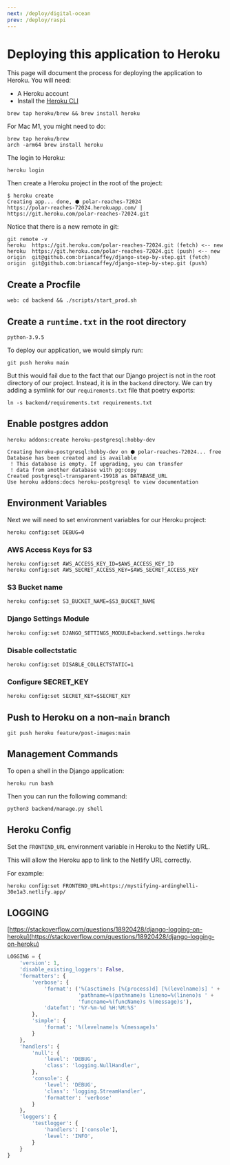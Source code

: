 ```yaml
---
next: /deploy/digital-ocean
prev: /deploy/raspi
---
```


# Deploying this application to Heroku

This page will document the process for deploying the application to Heroku. You will need:

- A Heroku account
- Install the [Heroku CLI](https://devcenter.heroku.com/articles/heroku-cli)

```
brew tap heroku/brew && brew install heroku
```

For Mac M1, you might need to do:

```
brew tap heroku/brew
arch -arm64 brew install heroku
```

The login to Heroku:

```
heroku login
```

Then create a Heroku project in the root of the project:

```
$ heroku create
Creating app... done, ⬢ polar-reaches-72024
https://polar-reaches-72024.herokuapp.com/ | https://git.heroku.com/polar-reaches-72024.git
```

Notice that there is a new remote in git:

```
git remote -v
heroku  https://git.heroku.com/polar-reaches-72024.git (fetch) <-- new
heroku  https://git.heroku.com/polar-reaches-72024.git (push) <-- new
origin  git@github.com:briancaffey/django-step-by-step.git (fetch)
origin  git@github.com:briancaffey/django-step-by-step.git (push)
```

## Create a Procfile

```
web: cd backend && ./scripts/start_prod.sh
```

## Create a `runtime.txt` in the root directory

```
python-3.9.5
```

To deploy our application, we would simply run:

```
git push heroku main
```

But this would fail due to the fact that our Django project is not in the root directory of our project. Instead, it is in the `backend` directory. We can try adding a symlink for our `requirements.txt` file that poetry exports:

```
ln -s backend/requirements.txt requirements.txt
```

## Enable postgres addon

```
heroku addons:create heroku-postgresql:hobby-dev
```

```
Creating heroku-postgresql:hobby-dev on ⬢ polar-reaches-72024... free
Database has been created and is available
 ! This database is empty. If upgrading, you can transfer
 ! data from another database with pg:copy
Created postgresql-transparent-19918 as DATABASE_URL
Use heroku addons:docs heroku-postgresql to view documentation
```

## Environment Variables

Next we will need to set environment variables for our Heroku project:

```
heroku config:set DEBUG=0
```

### AWS Access Keys for S3

```
heroku config:set AWS_ACCESS_KEY_ID=$AWS_ACCESS_KEY_ID
heroku config:set AWS_SECRET_ACCESS_KEY=$AWS_SECRET_ACCESS_KEY
```

### S3 Bucket name

```
heroku config:set S3_BUCKET_NAME=$S3_BUCKET_NAME
```

### Django Settings Module

```
heroku config:set DJANGO_SETTINGS_MODULE=backend.settings.heroku
```

### Disable collectstatic

```
heroku config:set DISABLE_COLLECTSTATIC=1
```

### Configure SECRET_KEY

```
heroku config:set SECRET_KEY=$SECRET_KEY
```

## Push to Heroku on a non-`main` branch

```
git push heroku feature/post-images:main
```

## Management Commands

To open a shell in the Django application:

```
heroku run bash
```

Then you can run the following command:

```
python3 backend/manage.py shell
```

## Heroku Config

Set the `FRONTEND_URL` environment variable in Heroku to the Netlify URL.

This will allow the Heroku app to link to the Netlify URL correctly.

For example:

```
heroku config:set FRONTEND_URL=https://mystifying-ardinghelli-30e1a3.netlify.app/
```

## LOGGING

[https://stackoverflow.com/questions/18920428/django-logging-on-heroku](https://stackoverflow.com/questions/18920428/django-logging-on-heroku)

```python
LOGGING = {
    'version': 1,
    'disable_existing_loggers': False,
    'formatters': {
        'verbose': {
            'format': ('%(asctime)s [%(process)d] [%(levelname)s] ' +
                       'pathname=%(pathname)s lineno=%(lineno)s ' +
                       'funcname=%(funcName)s %(message)s'),
            'datefmt': '%Y-%m-%d %H:%M:%S'
        },
        'simple': {
            'format': '%(levelname)s %(message)s'
        }
    },
    'handlers': {
        'null': {
            'level': 'DEBUG',
            'class': 'logging.NullHandler',
        },
        'console': {
            'level': 'DEBUG',
            'class': 'logging.StreamHandler',
            'formatter': 'verbose'
        }
    },
    'loggers': {
        'testlogger': {
            'handlers': ['console'],
            'level': 'INFO',
        }
    }
}
```